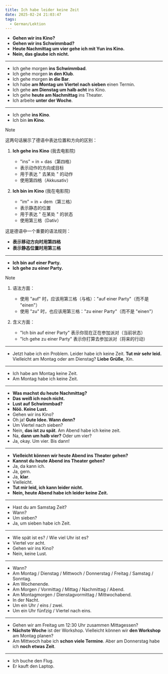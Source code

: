 ```yaml
---
title: Ich habe leider keine Zeit
date: 2025-02-24 21:03:47
tags:
  - German/Lektion
---
```

- **Gehen wir ins Kino?**
- **Gehen wir ins Schwimmbad?**
- **Heute Nachmittag um vier gehe ich mit Yun ins Kino.**
- **Nein, das glaube ich nicht.**
---
- Ich gehe morgen **ins Schwimmbad**.
- Ich gehe morgen **in den Klub**.
- Ich gehe morgen **in die Bar**.
- Ich habe **am Montag um Viertel nach sieben** einen Termin.
- Ich gehe **am Dienstag um halb acht** ins Kino.
- Ich gehe **heute am Nachmittag** ins Theater.
- Ich arbeite **unter der Woche**.
---
- Ich gehe **ins Kino**.
- Ich bin **im Kino**.

> [!NOTE]  
> 这两句话展示了德语中表达位置和方向的区别：
>
> 1. **Ich gehe ins Kino** (我去电影院)
>    - "ins" = in + das（第四格）
>    - 表示动作的方向或目标
>    - 用于表达 " 去某处 " 的动作
>    - 使用第四格（Akkusativ）
>
> 2. **Ich bin im Kino** (我在电影院)
>    - "im" = in + dem（第三格）
>    - 表示静态的位置
>    - 用于表达 " 在某处 " 的状态
>    - 使用第三格（Dativ）
>
> 这是德语中一个重要的语法规则：
> - **表示移动方向时用第四格**
> - **表示静态位置时用第三格**

---
- **Ich bin auf einer Party.**
- **Ich gehe zu einer Party.**

> [!NOTE]
>
> 1. 语法方面：
>    - 使用 "auf" 时，应该用第三格（与格）："auf einer Party"（而不是 "einen"）
>    - 使用 "zu" 时，也应该用第三格："zu einer Party"（而不是 "einen"）
>
> 2. 含义方面：
>    - "Ich bin auf einer Party" 表示你现在正在参加派对（当前状态）
>    - "Ich gehe zu einer Party" 表示你打算去参加派对（将来的行动）

---
- Jetzt habe ich ein Problem. Leider habe ich keine Zeit. **Tut mir sehr leid.** Vielleicht am Montag oder am Dienstag? **Liebe Grüße**, Xin.
---
- Ich habe am Montag keine Zeit.
- Am Montag habe ich keine Zeit.
---
- **Was machst du heute Nachmittag?**
- **Das weiß ich noch nicht.**
- **Lust auf Schwimmbad?**
- **Nöö. Keine Lust.**
- Gehen wir ins Kino?
- Oh ja! **Gute Idee. Wann denn?**
- Um Viertel nach sieben?
- Nein, **das ist zu spät**. Am Abend habe ich keine zeit.
- Na, **dann um halb vier?** Oder um vier?
- Ja, okay. Um vier. Bis dann!
---
- **Vielleicht können wir heute Abend ins Theater gehen?**
- **Kannst du heute Abend ins Theater gehen?**
- Ja, da kann ich.
- Ja, gern.
- Ja, **klar**.
- Vielleicht.
- **Tut mir leid, ich kann leider nicht.**
- **Nein, heute Abend habe ich leider keine Zeit.**
---
- Hast du am Samstag Zeit?
- Wann?
- Um sieben?
- Ja, um sieben habe ich Zeit.
---
- Wie spät ist es? / Wie viel Uhr ist es?
- Viertel vor acht.
- Gehen wir ins Kino?
- Nein, keine Lust.
---
- Wann?
- Am Montag / Dienstag / Mittwoch / Donnerstag / Freitag / Samstag / Sonntag.
- Am Wochenende.
- Am Morgen / Vormittag / Mittag / Nachmittag / Abend.
- Am Montagmorgen / Dienstagvormittag / Mittwochabend.
- In der Nacht.
- Um ein Uhr / eins / zwei.
- Um ein Uhr fünfzig / Viertel nach eins.
---
- Gehen wir am Freitag um 12:30 Uhr zusammen Mittagessen?
- **Nächste Woche** ist der Workshop. Vielleicht können wir **den Workshop** am Montag planen?
- Am Mittwoch habe ich **schon viele Termine**. Aber am Donnerstag habe ich **noch etwas Zeit**.
---
- Ich buche den Flug.
- Er kauft den Laptop.
